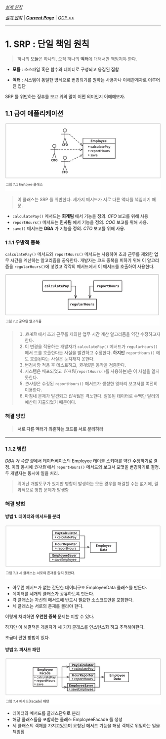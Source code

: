 *[설계 원칙](../설계%20원칙)*

*[설계 원칙](../설계%20원칙)* 
| ***[Current Page]()*** 
| *[OCP >>](8.%20개방-폐쇄%20원칙)*

---

# 1. SRP : 단일 책임 원칙

> 하나의 **모듈**은 하나의, 오직 하나의 **액터**에 대해서만 책임져야 한다.

- **모듈** : 소스파일 혹은 함수와 데이터로 구성되고 응집된 집합

- **액터** : 시스템이 동일한 방식으로 변경되기를 원하는 사용자나 이해관계자로 이루어진 집단

SRP 를 위반하는 징후를 보고 위의 말이 어떤 의미인지 이해해보자.

## 1.1 급여 애플리케이션

![Employee 클래스](img/07.01.png)


> 이 클래스는 SRP 를 위반한다. 세가지 메서드가 서로 다른 액터를 책임지기 때문.
 
 - `calculatePay()` 메서드는 **회계팀** 에서 기능을 정의. *CFO* 보고를 위해 사용
 - `reportHours()` 메서드는 **인사팀** 에서 기능을 정의. *COO* 보고를 위해 사용.
 - `save()` 메서드는 **DBA** 가 기능을 정의. *CTO* 보고를 위해 사용.

### 1.1.1 우발적 중복
 
 `calculatePay()` 메서드와 `reportHours()` 메서드는 사용하여 초과 근무를 제외한 
 업무 시간을 계산하는 알고리즘을 공유한다.
  개발자는 코드 중복을 피하기 위해 이 알고리즘을 `regularHours()`에 넣었고 각각의 
 메서드에서 이 메서드를 호출하여 사용한다.

![공유된 알고리즘](img/07.02.png)
 
> 1. *회계팀* 에서 초과 근무를 제외한 업무 시간 계산 알고리즘을 약간 수정하고자 한다.
> 2. 이 변경을 적용하는 개발자가 `calculatePay()` 메서드가 `regularHours()` 메서
>드를 호출한다는 사실을 발견하고 수정한다. **하지만** `reportHours()` 에도 호출된다는
> 사실은 눈치채지 못한다.
> 3. 변경사항 적용 후 테스트하고, *회계팀*은 동작을 검증한다.
> 4. 시스템은 배포되었고 *인사팀*(`reportHours()`를 사용하는)은 이 사실을 알지 못한다.
> 5. *인사팀*은 수정된 `reportHours()` 메서드가 생성한 엉터리 보고서를 여전히 이용한다.
> 6. 마침내 문제가 발견되고 *인사팀*은 격노한다. 잘못된 데이터로 수백만 달러의 예산이 
>지출되었기 때문이다.

### 해결 방법

>#### 서로 다른 액터가 의존하는 코드를 서로 분리하라

---

### 1.1.2 병합

 *DBA 가 속한 팀*에서 데이터베이스의 Employee 테이블 스키마를 약간 수정하기로 결정.
 이와 동시에 *인사팀* 에서 `reportHours()` 메서드의 보고서 포맷을 변경하기로 결정.
 두 개발자는 동시에 일을 처리.
 
 > 뛰어난 개발도구가 있지만 병합이 발생하는 모든 경우를 해결할 수는 없기에, 결과적으로
 > 병합 문제가 발생함

 ### 해결 방법
 
 #### 방법 1. 데이터와 메서드를 분리
 
 ![데이터와 메서드를 분리](img/07.03.png)
 
 * 아무런 메서드가 없는 간단한 데이터구조 EmployeeData 클래스를 만든다.
 * 데이터를 세개의 클래스가 공유하도록 만든다.
 * 각 클래스는 자신의 메서드에 반드시 필요한 소스코드만을 포함한다.
 * 세 클래스는 서로의 존재를 몰라야 한다.
 
이렇게 처리하면 **우연한 중복** 문제는 피할 수 있다.

하지만 이 해결책은 개발자가 세 가지 클래스를 인스턴스화 하고 추적해야한다.

조금더 편한 방법이 있다. 
 
 #### 방법 2. 퍼사드 패턴
 
![퍼사드 패턴](img/07.04.png)

 * 데이터와 메서드를 클래스단위로 분리
 * 해당 클래스들을 포함하는 클래스 EmployeeFacade 를 생성
 * 세 클래스의 객체를 가지고있으며 요청된 메서드 기능을 해당 객체로 위임하는 일을 책임짐
